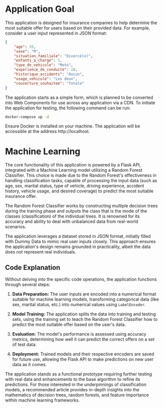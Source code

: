 # Application Goal
This application is designed for insurance companies to help determine the most suitable offer for users based on their provided data. For example, consider a user input represented in JSON format:

```json
{
    "age": 35,
    "sexe": "M",
    "situation_familiale": "Divorcé(e)",
    "enfants_a_charge": 1,
    "type_de_vehicule": "Moto",
    "experience_de_conduite": 10,
    "historique_accidents": "Aucun",
    "usage_vehicule": "Les deux",
    "couverture_souhaitee": "Totale"
}
```

The application starts as a simple form, which is planned to be converted into Web Components for use across any application via a CDN. To initiate the application for testing, the following command can be run:

```bash
docker-compose up -d
```

Ensure Docker is installed on your machine. The application will be accessible at the address http://localhost.

# Machine Learning

The core functionality of this application is powered by a Flask API, integrated with a Machine Learning model utilizing a Random Forest Classifier. This choice is made due to the Random Forest's effectiveness in handling classification tasks, capable of processing the input data (such as age, sex, marital status, type of vehicle, driving experience, accident history, vehicle usage, and desired coverage) to predict the most suitable insurance offer.

The Random Forest Classifier works by constructing multiple decision trees during the training phase and outputs the class that is the mode of the classes (classification) of the individual trees. It is renowned for its accuracy and ability to deal with unbalanced data from real-world scenarios.

The application leverages a dataset stored in JSON format, initially filled with Dummy Data to mimic real user inputs closely. This approach ensures the application's design remains grounded in practicality, albeit the data does not represent real individuals.

## Code Explanation

Without delving into the specific code operations, the application functions through several steps:

1. **Data Preparation:** The user inputs are encoded into a numerical format suitable for machine learning models, transforming categorical data (like sex, marital status, etc.) into numerical values using `LabelEncoder`.

2. **Model Training:** The application splits the data into training and testing sets, using the training set to teach the Random Forest Classifier how to predict the most suitable offer based on the user's data.

3. **Evaluation:** The model's performance is assessed using accuracy metrics, determining how well it can predict the correct offers on a set of test data.

4. **Deployment:** Trained models and their respective encoders are saved for future use, allowing the Flask API to make predictions on new user data as it comes.

The application stands as a functional prototype requiring further testing with real data and enhancements to the base algorithm to refine its predictions. For those interested in the underpinnings of classification models, a recommended article provides in-depth insights into the mathematics of decision trees, random forests, and feature importance within machine learning frameworks.

